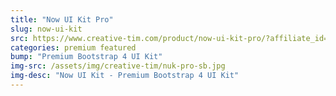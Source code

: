 ```yaml
---
title: "Now UI Kit Pro"
slug: now-ui-kit
src: https://www.creative-tim.com/product/now-ui-kit-pro/?affiliate_id=101249
categories: premium featured
bump: "Premium Bootstrap 4 UI Kit"
img-src: /assets/img/creative-tim/nuk-pro-sb.jpg
img-desc: "Now UI Kit - Premium Bootstrap 4 UI Kit"
---
```

